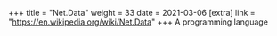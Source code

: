 +++
title = "Net.Data"
weight = 33
date = 2021-03-06
[extra]
link = "https://en.wikipedia.org/wiki/Net.Data"
+++
A programming language

